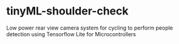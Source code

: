 # tinyML-shoulder-check
Low power rear view camera system for cycling to perform people detection using Tensorflow Lite for Microcontrollers
